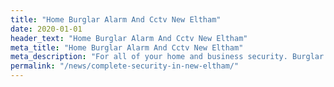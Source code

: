 ```yaml
---
title: "Home Burglar Alarm And Cctv New Eltham"
date: 2020-01-01
header_text: "Home Burglar Alarm And Cctv New Eltham"
meta_title: "Home Burglar Alarm And Cctv New Eltham"
meta_description: "For all of your home and business security. Burglar Alarm Servicing, Burglar Alarm Installation, Alarm Battery and CCTV. Call 020 8302 4065 or email us."
permalink: "/news/complete-security-in-new-eltham/"
---
```


